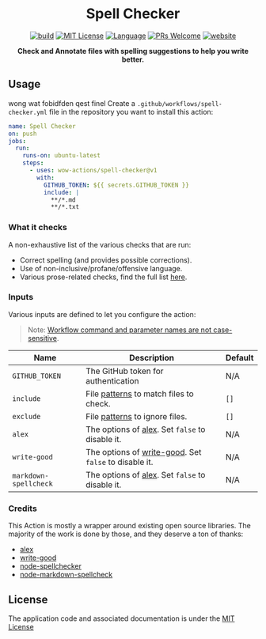 <h1 align="center">Spell Checker</h1>

<p align="center">
 <a href="https://github.com/wow-actions/spell-checker/actions/workflows/release.yml"><img alt="build" src="https://img.shields.io/github/actions/workflow/status/wow-actions/spell-checker/release.yml?branch=master&logo=github&style=flat-square" ></a>
  <a href="/wow-actions/spell-checker/blob/master/LICENSE"><img alt="MIT License" src="https://img.shields.io/github/license/wow-actions/spell-checker?style=flat-square"></a>
  <a href="https://www.typescriptlang.org" rel="nofollow"><img alt="Language" src="https://img.shields.io/badge/language-TypeScript-blue.svg?style=flat-square"></a>
  <a href="https://github.com/wow-actions/spell-checker/pulls"><img alt="PRs Welcome" src="https://img.shields.io/badge/PRs-Welcome-brightgreen.svg?style=flat-square" ></a>
  <a href="https://github.com/marketplace/actions/spell-checker" rel="nofollow"><img alt="website" src="https://img.shields.io/static/v1?label=&labelColor=505050&message=Marketplace&color=0076D6&style=flat-square&logo=google-chrome&logoColor=0076D6" ></a>
 
</p>

<p align="center">
  <strong>Check and Annotate files with spelling suggestions to help you write better.</strong>
</p>

## Usage

wong wat fobidfden qest finel Create a `.github/workflows/spell-checker.yml` file in the repository you want to install this action:

```yml
name: Spell Checker
on: push
jobs:
  run:
    runs-on: ubuntu-latest
    steps:
      - uses: wow-actions/spell-checker@v1
        with:
          GITHUB_TOKEN: ${{ secrets.GITHUB_TOKEN }}
          include: |
            **/*.md
            **/*.txt
```

### What it checks

A non-exhaustive list of the various checks that are run:

- Correct spelling (and provides possible corrections).
- Use of non-inclusive/profane/offensive language.
- Various prose-related checks, find the full list [here](https://github.com/btford/write-good#checks).

### Inputs

Various inputs are defined to let you configure the action:

> Note: [Workflow command and parameter names are not case-sensitive](https://docs.github.com/en/free-pro-team@latest/actions/reference/workflow-commands-for-github-actions#about-workflow-commands).

| Name | Description | Default |
| --- | --- | --- |
| `GITHUB_TOKEN` | The GitHub token for authentication | N/A |
| `include` | File [patterns](https://www.npmjs.com/package/minimatch) to match files to check. | `[]` |
| `exclude` | File [patterns](https://www.npmjs.com/package/minimatch) to ignore files. | `[]` |
| `alex` | The options of [alex](https://www.npmjs.com/package/alex). Set `false` to disable it. | N/A |
| `write-good` | The options of [write-good](https://www.npmjs.com/package/write-good). Set `false` to disable it. | N/A |
| `markdown-spellcheck` | The options of [alex](https://www.npmjs.com/package/markdown-spellcheck). Set `false` to disable it. | N/A |

### Credits

This Action is mostly a wrapper around existing open source libraries. The majority of the work is done by those, and they deserve a ton of thanks:

- [alex](https://github.com/get-alex/alex)
- [write-good](https://github.com/btford/write-good)
- [node-spellchecker](https://github.com/atom/node-spellchecker)
- [node-markdown-spellcheck](https://github.com/lukeapage/node-markdown-spellcheck)

## License

The application code and associated documentation is under the [MIT License](LICENSE)
